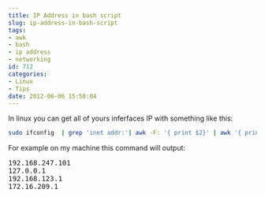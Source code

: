 ```yaml
---
title: IP Address in bash script
slug: ip-address-in-bash-script
tags:
- awk
- bash
- ip address
- networking
id: 712
categories:
- Linux
- Tips
date: 2012-06-06 15:58:04
---
```


In linux you can get all of yours inferfaces IP with something like this:

```bash
sudo ifconfig  | grep 'inet addr:'| awk -F: '{ print $2}' | awk '{ print $1 }'
```

For example on my machine this command will output:
<pre>192.168.247.101
127.0.0.1
192.168.123.1
172.16.209.1</pre>
